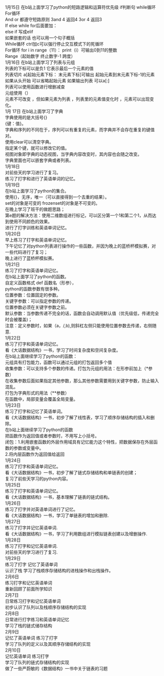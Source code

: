 1月15日 在b站上面学习了python的短路逻辑和运算符优先级 if判断句 while循环   
For循环   
And or 都遵守短路原则 3and 4 返回4   3or 4 返回3  
If else while for后面要加：  
else if  写成elif   
如果嵌套的话 也可以用一个句子概括  
While循环 ctrl加c可以强行停止交互模式下的死循环  
For循环 for i in range（11）： print（i）可输出0到11的整数  
 Range（起始数字 终止数字-1 跨度）  
1月16日 在b站上面学习了列表与元组    
列表的下标可以是负1 它表示最后一个元素的值  
列表切片  a[起始元素下标： 末元素下标]可输出 起始元素到末元素下标-1的元素  
如果从头开始 可以省略起始元素 如果输出列表 可以a[:]  
列表可以使用函数进行增删减查  
元组使用（）  
元素不可改变 ，但如果元素为列表 ，列表里的元素值变化时 ，元素可以出现变化。  
1月 17日 在b站上面学习了字典   
字典使用的是大括号{}  
{键：值}。  
字典和序列的不同在于，序列可以有重复的元素，而字典并不会存在重复的键值对。   
使用clear可以清空字典。  
指定某个键，就可以修改它的值。  
视图对象即字典的动态视图，当字典内容改变时，其内容也会随之改变。  
字典里面也可以嵌套字典或者列表。  
1月18日  
对前些天的学习进行了复习。  
练习了打字和进行了英语单词的记忆。  
1月19日  
在b站上面学习了python的集合。  
使用{}，无序，唯一（可以直接得到一个去重的结果）。  
set的对象是可变的 frozenset的对象是不可变的。  
在晚上学习了班干的做题思路；  
第e题的解决方法：使用二维数组进行标记，可以区分第一个1和第二个1，从而达到使用不同颜色的效果。  
进行了打字训练和英语单词记忆。  
1月20日  
早上练习了打字和英语单词记忆。  
下午记忆了对python列表进行操作的一些函数，并因为晚上的蓝桥杯模拟赛，对一些代码进行了复习；  
晚上进行了蓝桥杯模拟赛。    
1月21日    
练习了打字和英语单词记忆。  
在b站上面学习了python的函数。    
自定义函数格式  def 函数名（形参），    
python的函数参数有很多种。  
位置参数：位置固定的参数。  
关键字参数：可以指定参数的传递。  
位置参数必须在关键字参数之前。    
默认参数：当参数传递不完全的话，函数会自动调用默认值（优先级低，传递完全时会被覆盖)；  
注意：定义参数时，如果（a，/,b),则斜杠左侧只能使用位置参数去传递，右侧随意.  
1月22日  
练习了打字和英语单词记忆。  
看《大话数据结构》一书，学习了时间复杂度和空间复杂度。  
在b站上面继续学习了python的函数：  
元组具有打包能力，函数可以通过元组的打包返回多个值  
收集参数：可以支持多个参数的传递。打包为元组的用法：在形参前加上（*参数）  
在收集参数后面如果指定其他参数，那么其他参数需要用到关键字参数，防止输入混乱。  
打包为字典形式的用法（**参数）  
在函数中，局部变量会覆盖全局变量。  
1月23日  
练习了打字和记忆了英语单词。  
看《大话数据结构》一书，初步了解了线性表，学习了顺序存储结构的插入和删除。  
在b站上面继续学习了python的函数  
  把函数作为返回值或者参数时，不用写上小括号。  
  闭包：1.利用嵌套函数的外层作用域具有记忆能力这个特性，把数据保存在外层函数的参数或变量中。  
  2.将内层函数作为返回值给返回  
 1月24日  
练习了打字和英语单词记忆。  
看《大话数据结构》一书，初步了解了链式存储结构和单链表的创建；  
复习了前些天学习的python内容。  
1月25日  
练习了打字和英语单词记忆。  
看《大话数据结构》一书，基本理解了链表的链式结构。   
1月26日    
练习了打字并对英语单词进行了记忆。  
看《大话数据结构》一书，学习了单链表的增加和删除.   
1月27日      
练习了打字并记忆英语单词.     
看《大话数据结构》一书，学习了利用数组进行模拟链表创建以及增删操作.    
1月28日        
练习了打字和记忆英语单词.       
对前些天的学习进行了复习.    
1月29日   
练习了打字 记忆了英语单词    
认识了栈 学习了栈顺序存储结构的进栈操作和出栈操作。  
2月6日  
练习打字和记忆英语单词  
重新回顾了前面所学知识  
2月7日  
日常练习打字和记忆英语单词  
初步认识了队列以及栈顺序存储结构的实现   
2月8日  
日常进行打字练习和英语单词记忆  
学习了栈的链式储存结构  
2月9日   
记忆了英语单词 练习了打字    
学习了队列的定义以及其顺序存储结构的实现     
2月10日    
记忆英语单词 练习打字  
学习了队列的链式存储结构的实现  
做了一些严蔚敏的《数据结构》一书中关于链表的习题  
